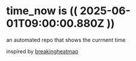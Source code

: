 # time_now is (( 2025-06-01T09:00:00.880Z ))

an automated repo that shows the currnent time

inspired by [breakingheatmap](https://github.com/breakingheatmap/breakingheatmap)